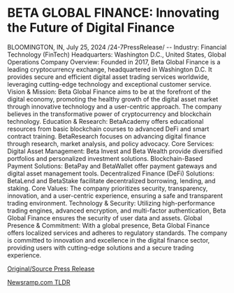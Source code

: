 # BETA GLOBAL FINANCE: Innovating the Future of Digital Finance

BLOOMINGTON, IN, July 25, 2024 /24-7PressRelease/ -- Industry: Financial Technology (FinTech)  Headquarters: Washington D.C., United States, Global Operations  Company Overview: Founded in 2017, Beta Global Finance is a leading cryptocurrency exchange, headquartered in Washington D.C. It provides secure and efficient digital asset trading services worldwide, leveraging cutting-edge technology and exceptional customer service.  Vision & Mission: Beta Global Finance aims to be at the forefront of the digital economy, promoting the healthy growth of the digital asset market through innovative technology and a user-centric approach. The company believes in the transformative power of cryptocurrency and blockchain technology.  Education & Research: BetaAcademy offers educational resources from basic blockchain courses to advanced DeFi and smart contract training. BetaResearch focuses on advancing digital finance through research, market analysis, and policy advocacy.  Core Services:  Digital Asset Management: Beta Invest and Beta Wealth provide diversified portfolios and personalized investment solutions. Blockchain-Based Payment Solutions: BetaPay and BetaWallet offer payment gateways and digital asset management tools. Decentralized Finance (DeFi) Solutions: BetaLend and BetaStake facilitate decentralized borrowing, lending, and staking. Core Values: The company prioritizes security, transparency, innovation, and a user-centric experience, ensuring a safe and transparent trading environment.  Technology & Security: Utilizing high-performance trading engines, advanced encryption, and multi-factor authentication, Beta Global Finance ensures the security of user data and assets.  Global Presence & Commitment: With a global presence, Beta Global Finance offers localized services and adheres to regulatory standards. The company is committed to innovation and excellence in the digital finance sector, providing users with cutting-edge solutions and a secure trading experience. 

[Original/Source Press Release](https://www.24-7pressrelease.com/press-release/512845/beta-global-finance-innovating-the-future-of-digital-finance) 

[Newsramp.com TLDR](https://newsramp.com/None) 